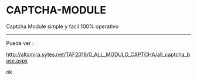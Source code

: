 # CAPTCHA-MODULE
Captcha Module simple y facil
100% operativo
<hr>

Puede ver :

http://altamira.sytes.net/TAF2018/0_ALL_MODULO_CAPTCHA/all_captcha_base.aspx

ok


